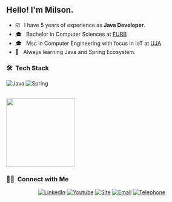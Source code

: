 <h2> Hello! I'm Milson.</h2>

- ☑️ &nbsp; I have 5 years of experience as **Java Developer**.
- 🎓 &nbsp; Bachelor in Computer Sciences at [FURB](https://furb.br)
- 🎓 &nbsp; Msc in Computer Engineering with focus in IoT at [UJA](https://ujaen.es)
- 📌 &nbsp; Always learning Java and Spring Ecosystem.

<h3> 🛠 &nbsp;Tech Stack</h3>

![Java](https://img.shields.io/badge/java-%23ED8B00.svg?style=for-the-badge&logo=java&logoColor=white)
![Spring](https://img.shields.io/badge/spring-%236DB33F.svg?style=for-the-badge&logo=spring&logoColor=white)

<br/>
<a href="https://github.com/AVS1508">
  <img height="180em" src="https://github-readme-stats.vercel.app/api?username=Milsondepaz&theme=buefy&show_icons=true" />
</a>

<br/>
<h3> 🤝🏻 &nbsp;Connect with Me </h3>

<p align="center">
<a href="https://www.linkedin.com/in/milson-ant%C3%B3nio/"><img alt="LinkedIn" src="https://img.shields.io/badge/LinkedIn-milson-blue?style=flat-square&logo=linkedin"></a>
<a href="https://youtube.com/playlist?list=PLC3FFLLY-oDdaRuVRhWd4Pev8zmu0lHix"><img alt="Youtube" src="https://img.shields.io/badge/Youtube-milson-blue?style=flat-square&logo=youtube"></a>
<a href="https://milsondepaz.github.io/portfolio/"><img alt="Site" src="https://img.shields.io/badge/Site-milson-blue?style=flat-square&logo=web"></a>
<a href="mailto:milson.milson@outlook.com"><img alt="Email" src="https://img.shields.io/badge/Email-milson.milson@outlook.com-blue?style=flat-square&logo=outlook"></a>
<a href="#"><img alt="Telephone" src="https://img.shields.io/badge/Phone-+49 1521 2816 680-blue?style=flat-square&logo=phone"></a>
</p>

<br/>

<!--
<h3> 💻 &nbsp;Some of my projects...</h3>

- API 1 
- API 1 
- API 1 
- API 1 
-->


